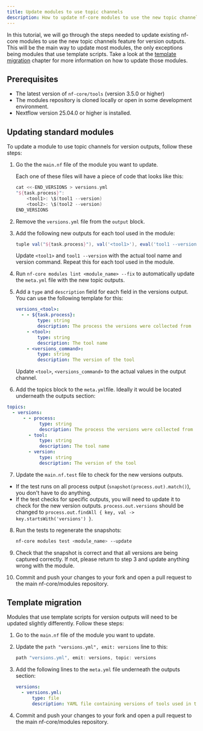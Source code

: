```yaml
---
title: Update modules to use topic channels
description: How to update nf-core modules to use the new topic channels feature
---
```


In this tutorial, we will go through the steps needed to update existing nf-core modules to use the new topic channels feature for version outputs. This will be the main way to update most modules, the only exceptions being modules that use template scripts. Take a look at the [template migration](#template-migration) chapter for more information on how to update those modules.

## Prerequisites

- The latest version of `nf-core/tools` (version 3.5.0 or higher)
- The modules repository is cloned locally or open in some development environment.
- Nextflow version 25.04.0 or higher is installed.

## Updating standard modules

To update a module to use topic channels for version outputs, follow these steps:

1. Go the the `main.nf` file of the module you want to update.

   Each one of these files will have a piece of code that looks like this:

   ```groovy
   cat <<-END_VERSIONS > versions.yml
   "${task.process}":
       <tool1>: \$(tool1 --version)
       <tool2>: \$(tool2 --version)
   END_VERSIONS
   ```

2. Remove the `versions.yml` file from the `output` block.

3. Add the following new outputs for each tool used in the module:

   ```groovy
   tuple val("${task.process}"), val('<tool1>'), eval('tool1 --version'), emit: versions_tool1, topic: versions
   ```

   Update `<tool1>` and `tool1 --version` with the actual tool name and version command. Repeat this for each tool used in the module.

4. Run `nf-core modules lint <module_name> --fix` to automatically update the `meta.yml` file with the new topic outputs.

5. Add a `type` and `description` field for each field in the versions output. You can use the following template for this:

   ```yaml
   versions_<tool>:
     - - ${task.process}:
           type: string
           description: The process the versions were collected from
       - <tool>:
           type: string
           description: The tool name
       - <versions_command>:
           type: string
           description: The version of the tool
   ```

   Update `<tool>`, `<versions_command>` to the actual values in the output channel.

6. Add the topics block to the `meta.yml`file. Ideally it would be located underneath the outputs section:

```yaml
topics:
  - versions:
      - - process:
            type: string
            description: The process the versions were collected from
        - tool:
            type: string
            description: The tool name
        - version:
            type: string
            description: The version of the tool
```

7. Update the `main.nf.test` file to check for the new versions outputs.

- If the test runs on all process output (`snapshot(process.out).match()`), you don't have to do anything.
- If the test checks for specific outputs, you will need to update it to check for the new version outputs. `process.out.versions` should be changed to `process.out.findAll { key, val -> key.startsWith('versions') }`.

8. Run the tests to regenerate the snapshots:

   ```bash
   nf-core modules test <module_name> --update
   ```

9. Check that the snapshot is correct and that all versions are being captured correctly. If not, please return to step 3 and update anything wrong with the module.

10. Commit and push your changes to your fork and open a pull request to the main nf-core/modules repository.

## Template migration

Modules that use template scripts for version outputs will need to be updated slightly differently. Follow these steps:

1. Go to the `main.nf` file of the module you want to update.

2. Update the `path "versions.yml", emit: versions` line to this:

   ```groovy
   path "versions.yml", emit: versions, topic: versions
   ```

3. Add the following lines to the `meta.yml` file underneath the outputs section:

   ```yaml
   versions:
     - versions.yml:
         type: file
         description: YAML file containing versions of tools used in the module
   ```

4. Commit and push your changes to your fork and open a pull request to the main nf-core/modules repository.
